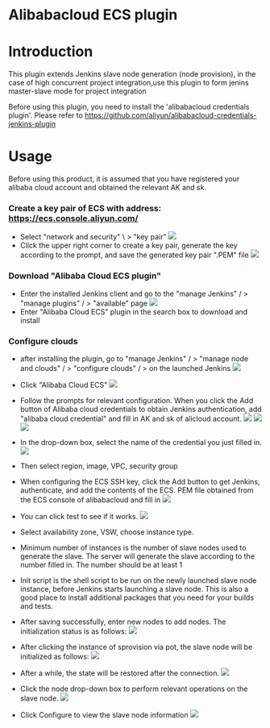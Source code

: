 # Alibabacloud ECS plugin

# Introduction
This plugin extends Jenkins slave node generation (node provision), in the case of high concurrent 
project integration,use this plugin to form jenins master-slave mode for project integration

Before using this plugin, you need to install the 'alibabacloud credentials plugin'.
Please refer to https://github.com/aliyun/alibabacloud-credentials-jenkins-plugin

# Usage

Before using this product, it is assumed that you have registered your alibaba cloud 
account and obtained the relevant AK and sk.

### Create a key pair of ECS with address: https://ecs.console.aliyun.com/
* Select "network and security" \ > "key pair"
![](docs/images/alibabacloud.keypair.png)
* Click the upper right corner to create a key pair, generate the key according to the prompt, 
and save the generated key pair ".PEM" file
![](docs/images/alibabacloud.keypairgene.png)


### Download "Alibaba Cloud ECS plugin"
* Enter the installed Jenkins client and go to the "manage Jenkins" / > "manage plugins" / > "available" page
![](docs/images/jenkins.avail.png)
* Enter "Alibaba Cloud ECS" plugin in the search box to download and install

### Configure clouds 
* after installing the plugin, go to "manage Jenkins" / > "manage node and clouds" / > 
"configure clouds" / > on the launched Jenkins
![](docs/images/jenkins.cloudsConfigure.png)

* Click "Alibaba Cloud ECS" 
![](docs/images/jenkins.cloudDetail.png)
* Follow the prompts for relevant configuration. When you click the Add button of Alibaba cloud credentials to obtain 
Jenkins authentication, add "alibaba cloud credential" and fill in AK and sk of alicloud account.
![](docs/images/jenkins.Credentials.png)
![](docs/images/jenkins.Credentials.check.png)
![](docs/images/jenkins.right.png)
* In the drop-down box, select the name of the credential you just filled in.
![](docs/images/jenkins.testCre.png)
* Then select region, image, VPC, security group

* When configuring the ECS SSH key, click the Add button to get Jenkins, authenticate, and add the contents of the ECS.
PEM file obtained from the ECS console of alibabacloud and fill in
![](docs/images/jenkins.SSH.png)
* You can click test to see if it works.
![](docs/images/jenkins.conn.png)

* Select availability zone, VSW, choose instance type.
* Minimum number of instances is the number of slave nodes used to generate the slave. 
The server will generate the slave according to the number filled in. The number should be at least 1

* Init script is the shell script to be run on the newly launched slave node
instance, before Jenkins starts launching a slave node. This is also a good place to install additional 
packages that you need for your builds and tests.

* After saving successfully, enter new nodes to add nodes. The initialization status is as follows:
![](docs/images/jenkins.nodes.png)
* After clicking the instance of sprovision via pot, the slave node will be initialized as follows:
![](docs/images/jenkins.spot.png)
* After a while, the state will be restored after the connection.
![](docs/images/jenkins.rightspot.png)
* Click the node drop-down box to perform relevant operations on the slave node.
![](docs/images/jenkins.configSpot.png)
* Click Configure to view the slave node information
![](docs/images/jenkins.detailSlave.png)



